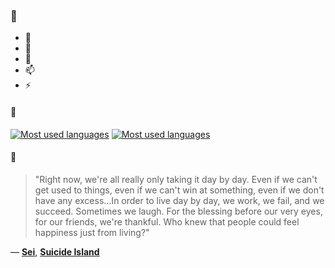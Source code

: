 ### 👋

- 🔭
- 🌱
- 💬
- 📫
- ⚡

#### 🧏

[![Most used languages](https://github-readme-stats-aynah.vercel.app/api/top-langs/?username=aynh&theme=solarized-dark&langs_count=6&layout=compact&hide_title=true)](https://github.com/anuraghazra/github-readme-stats#gh-dark-mode-only)
[![Most used languages](https://github-readme-stats-aynah.vercel.app/api/top-langs/?username=aynh&theme=solarized-light&langs_count=6&layout=compact&hide_title=true)](https://github.com/anuraghazra/github-readme-stats#gh-light-mode-only)

#### 💬

> "Right now, we're all really only taking it day by day. Even if we can't get used to things, even if we can't win at something, even if we don't have any excess...In order to live day by day, we work, we fail, and we succeed. Sometimes we laugh. For the blessing before our very eyes, for our friends, we're thankful. Who knew that people could feel happiness just from living?"

&mdash; [**Sei**](https://myanimelist.net/character.php?q=Sei&cat=character), [**Suicide Island**](https://myanimelist.net/search/all?q=Suicide%20Island&cat=all)
